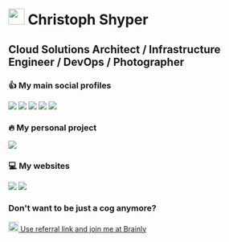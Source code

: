 # <img height="32" src="https://avatars2.githubusercontent.com/u/45788587?s=400&u=54db79435fc701f17d323c724eb39cc315e04c79&v=4"> Christoph Shyper

<!--
**ChristophShyper/ChristophShyper** is a ✨ _special_ ✨ repository because its `README.md` (this file) appears on your GitHub profile.

Here are some ideas to get you started:

- 🔭 I’m currently working on ...
- 🌱 I’m currently learning ...
- 👯 I’m looking to collaborate on ...
- 🤔 I’m looking for help with ...
- 💬 Ask me about ...
- 📫 How to reach me: ...
- 😄 Pronouns: ...
- ⚡ Fun fact: ...
-->


## Cloud Solutions Architect / Infrastructure Engineer / DevOps / Photographer

### 👍 My main social profiles
<a href="https://www.linkedin.com/in/krzysztof-szyper/" target="_blank"><img src="https://img.shields.io/badge/linkedin-krzysztof--szyper-blue?style=for-the-badge&logo=linkedin" /></a>
<a href="https://www.facebook.com/ChristophShyper/" target="_blank"><img src="https://img.shields.io/badge/facebook-ChristophShyper-blue?style=for-the-badge&logo=facebook" /></a>
<a href="https://www.instagram.com/christophshyper/" target="_blank"><img src="https://img.shields.io/badge/instagram-ChristophShyper-blue?style=for-the-badge&logo=instagram" /></a>
<a href="https://www.flickr.com/photos/151184530@N02/albums" target="_blank"><img src="https://img.shields.io/badge/flickr-ChristophShyper-blue?style=for-the-badge&logo=flickr" /></a>
<a href="https://twitter.com/ChristophShyper/" target="_blank"><img src="https://img.shields.io/badge/twitter-ChristophShyper-blue?style=for-the-badge&logo=twitter" /></a>


### 🔥 My personal project
<a href="https://github.com/devops-infra/" target="_blank"><img src="https://img.shields.io/badge/github-devops--infra-brightgreen?style=for-the-badge&logo=github" /></a>
 

### 💻 My websites
<a href="https://shyper.pro/" target="_blank"><img src="https://img.shields.io/badge/portfolio-it_professional-red?style=for-the-badge&logo=terraform" /></a>
<a href="https://photo.shyper.pro/" target="_blank"><img src="https://img.shields.io/badge/portfolio-photography-red?style=for-the-badge&logo=photobucket" /></a>


### Don't want to be just a cog anymore?
<a href="https://grnh.se/5d547c4f1" target="_blank"><img height="20" src="https://upload.wikimedia.org/wikipedia/commons/thumb/4/41/Brainly_logo.png/250px-Brainly_logo.png" /> Use referral link and join me at Brainly</a> 
